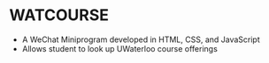 # WATCOURSE

* A WeChat Miniprogram developed in HTML, CSS, and JavaScript
* Allows student to look up UWaterloo course offerings